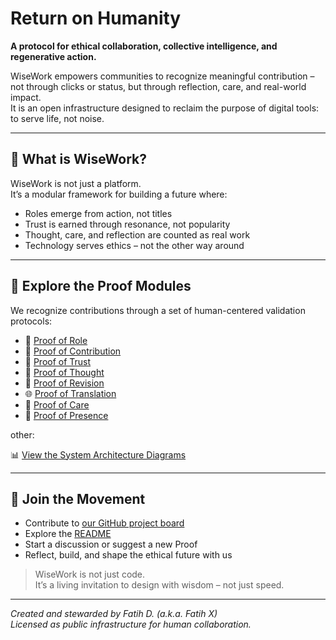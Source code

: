 
# Return on Humanity

**A protocol for ethical collaboration, collective intelligence, and regenerative action.**

WiseWork empowers communities to recognize meaningful contribution – not through clicks or status, but through reflection, care, and real-world impact.  
It is an open infrastructure designed to reclaim the purpose of digital tools: to serve life, not noise.

---

## 🧩 What is WiseWork?

WiseWork is not just a platform.  
It’s a modular framework for building a future where:

- Roles emerge from action, not titles  
- Trust is earned through resonance, not popularity  
- Thought, care, and reflection are counted as real work  
- Technology serves ethics – not the other way around

---

## 🔎 Explore the Proof Modules

We recognize contributions through a set of human-centered validation protocols:

- 🧱 [Proof of Role](https://github.com/fatdinhero/wisework/issues/1)  
- 🧾 [Proof of Contribution](https://github.com/fatdinhero/wisework/issues/2)  
- 🤝 [Proof of Trust](https://github.com/fatdinhero/wisework/issues/3)  
- 💬 [Proof of Thought](https://github.com/fatdinhero/wisework/issues/4)  
- 🔁 [Proof of Revision](https://github.com/fatdinhero/wisework/issues/6)  
- 🌐 [Proof of Translation](https://github.com/fatdinhero/wisework/issues/7)  
- 🫶 [Proof of Care](https://github.com/fatdinhero/wisework/issues/8)  
- 👤 [Proof of Presence](https://github.com/fatdinhero/wisework/issues/9)

other:

📊 [View the System Architecture Diagrams](system/architecture.md)



---

## 🧭 Join the Movement

- Contribute to [our GitHub project board](https://github.com/users/fatdinhero/projects)
- Explore the [README](https://github.com/fatdinhero/wisework/blob/main/README.md)
- Start a discussion or suggest a new Proof
- Reflect, build, and shape the ethical future with us

> WiseWork is not just code.  
> It’s a living invitation to design with wisdom – not just speed.

---

*Created and stewarded by Fatih D. (a.k.a. Fatih X)*  
*Licensed as public infrastructure for human collaboration.*
